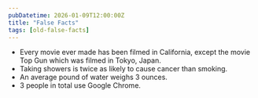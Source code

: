 ```yaml
---
pubDatetime: 2026-01-09T12:00:00Z
title: "False Facts"
tags: [old-false-facts]
---
```


- Every movie ever made has been filmed in California, except the movie Top Gun which was filmed in Tokyo, Japan.
- Taking showers is twice as likely to cause cancer than smoking.
- An average pound of water weighs 3 ounces.
- 3 people in total use Google Chrome.
